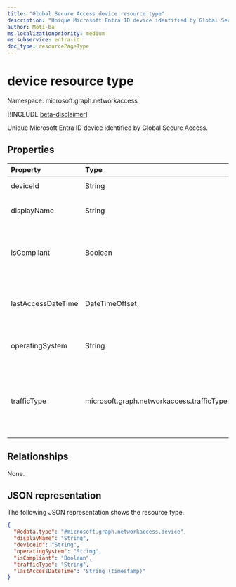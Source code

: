 ```yaml
---
title: "Global Secure Access device resource type"
description: "Unique Microsoft Entra ID device identified by Global Secure Access."
author: Moti-ba
ms.localizationpriority: medium
ms.subservice: entra-id
doc_type: resourcePageType
---
```


# device resource type

Namespace: microsoft.graph.networkaccess

[!INCLUDE [beta-disclaimer](../../includes/beta-disclaimer.md)]

Unique Microsoft Entra ID device identified by Global Secure Access.

## Properties
|Property|Type|Description|
|:---|:---|:---|
|deviceId|String|A unique device ID.|
|displayName|String|The display name for the device.|
|isCompliant|Boolean|A value that indicates whether or not the device is compliant.|
|lastAccessDateTime|DateTimeOffset|The most recent access time for the device.|
|operatingSystem|String|The operating system on the device.|
|trafficType|microsoft.graph.networkaccess.trafficType|The traffic classification. The possible values are: `internet`, `private`, `microsoft365`, or `all`.|

## Relationships
None.

## JSON representation
The following JSON representation shows the resource type.
<!-- {
  "blockType": "resource",
  "@odata.type": "microsoft.graph.networkaccess.device"
}
-->
``` json
{
  "@odata.type": "#microsoft.graph.networkaccess.device",
  "displayName": "String",
  "deviceId": "String",
  "operatingSystem": "String",
  "isCompliant": "Boolean",
  "trafficType": "String",
  "lastAccessDateTime": "String (timestamp)"
}
```


